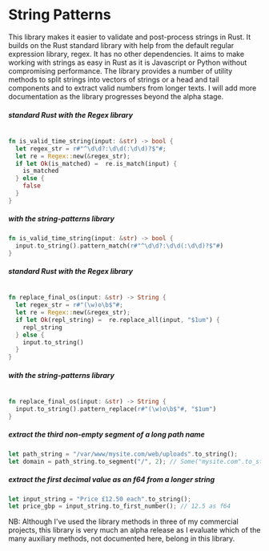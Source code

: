 # String Patterns

This library makes it easier to validate and post-process strings in Rust. It builds on the Rust standard library with help from the default regular expression library, regex. It has no other dependencies. It aims to make working with strings as easy in Rust as it is Javascript or Python without compromising performance.
The library provides a number of utility methods to split strings into vectors of strings or a head and tail components and to extract valid numbers from longer texts. I will add more documentation as the library progresses beyond the alpha stage.

##### standard Rust with the Regex library
```rust

fn is_valid_time_string(input: &str) -> bool {
  let regex_str = r#"^\d\d?:\d\d(:\d\d)?$"#;
  let re = Regex::new(&regex_str);
  if let Ok(is_matched) =  re.is_match(input) {
    is_matched
  } else {
    false
  }
}
```

##### with the string-patterns library
```rust
fn is_valid_time_string(input: &str) -> bool {
  input.to_string().pattern_match(r#"^\d\d?:\d\d(:\d\d)?$"#)
}
```

##### standard Rust with the Regex library
```rust

fn replace_final_os(input: &str) -> String {
  let regex_str = r#"(\w)o\b$"#;
  let re = Regex::new(&regex_str);
  if let Ok(repl_string) =  re.replace_all(input, "$1um") {
    repl_string
  } else {
    input.to_string()
  }
}
```

##### with the string-patterns library
```rust

fn replace_final_os(input: &str) -> String {
  input.to_string().pattern_replace(r#"(\w)o\b$"#, "$1um")
}
```
##### extract the third non-empty segment of a long path name
```rust
let path_string = "/var/www/mysite.com/web/uploads".to_string();
let domain = path_string.to_segment("/", 2); // Some("mysite.com".to_string())
```

##### extract the first decimal value as an f64 from a longer string
```rust
let input_string = "Price £12.50 each".to_string();
let price_gbp = input_string.to_first_number(); // 12.5 as f64
```


NB: Although I've used the library methods in three of my commercial projects, this library is very much an alpha release as I evaluate
which of the many auxiliary methods, not documented here, belong in this library.
